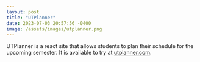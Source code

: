 ```yaml
---
layout: post
title: "UTPlanner"
date: 2023-07-03 20:57:56 -0400
image: /assets/images/utplanner.png
---
```


UTPlanner is a react site that allows students to plan their schedule for the upcoming semester. It is available to try at [utplanner.com](https://utplanner.com).
